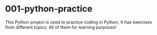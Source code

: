 # 001-python-practice
This Python project is used to practice coding in Python, It has exercises from different topics. All of them for learning purposes!

#
